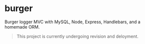 # burger
Burger logger MVC with MySQL, Node, Express, Handlebars, and a homemade ORM.

> This project is currently undergoing revision and deloyment.

